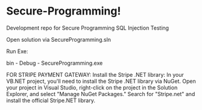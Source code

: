 # Secure-Programming!

Development repo for Secure Programming SQL Injection Testing

Open solution via SecureProgramming.sln


Run Exe:

bin - Debug - SecureProgramming.exe


FOR STRIPE PAYMENT GATEWAY:
Install the Stripe .NET library: 
  In your VB.NET project, you'll need to install the Stripe .NET library via NuGet. 
  Open your project in Visual Studio, right-click on the project in the Solution Explorer, and select "Manage NuGet Packages." 
  Search for "Stripe.net" and install the official Stripe.NET library.
